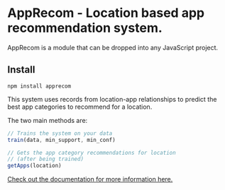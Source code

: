 # AppRecom - Location based app recommendation system.

AppRecom is a module that can be dropped into any JavaScript project.

## Install

`npm install apprecom`

This system uses records from location-app relationships to predict the best app categories to recommend for a location.

The two main methods are:

```javascript
// Trains the system on your data
train(data, min_support, min_conf)

// Gets the app category recommendations for location
// (after being trained)
getApps(location)
```

[Check out the documentation for more information here.](http://patrickeddy.github.io/apprecom/AppRecom.html)
